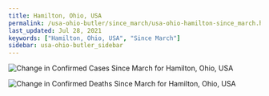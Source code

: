 ```yaml
---
title: Hamilton, Ohio, USA
permalink: /usa-ohio-butler/since_march/usa-ohio-hamilton-since_march.html
last_updated: Jul 28, 2021
keywords: ["Hamilton, Ohio, USA", "Since March"]
sidebar: usa-ohio-butler_sidebar
---
```


![Change in Confirmed Cases Since March for Hamilton, Ohio, USA](/covid_tracker/images/graphs/usa-ohio-hamilton-delta_confirmed-since_march_graph.png)

![Change in Confirmed Deaths Since March for Hamilton, Ohio, USA](/covid_tracker/images/graphs/usa-ohio-hamilton-delta_deaths-since_march_graph.png)
